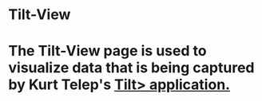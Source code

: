 <H1>Tilt-View<H1>

The Tilt-View page is used to visualize data that is being captured by Kurt Telep's <a href="http://github.com/ktelep/tilt">Tilt> application.

